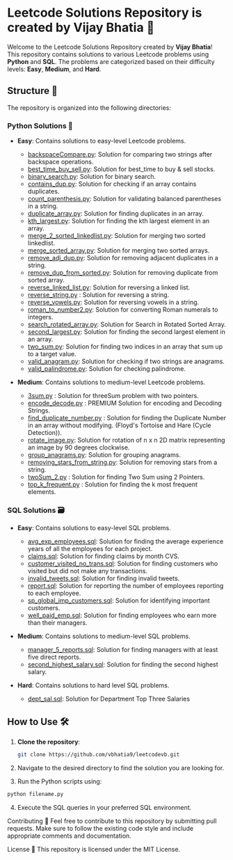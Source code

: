 # Leetcode Solutions Repository is created by Vijay Bhatia 🚀
Welcome to the Leetcode Solutions Repository created by **Vijay Bhatia**! This repository contains solutions to various Leetcode problems using **Python** and **SQL**. The problems are categorized based on their difficulty levels: **Easy**, **Medium**, and **Hard**.

## Structure  📂

The repository is organized into the following directories:

### Python Solutions 🐍


- **Easy**: Contains solutions to easy-level Leetcode problems.
  - [backspaceCompare.py](Easy/backspaceCompare.py): Solution for comparing two strings after backspace operations.
  - [best_time_buy_sell.py](Easy/best_time_buy_sell.py): Solution for best_time to buy & sell stocks.
  - [binary_search.py](Easy/binary_search..py): Solution for binary search.
  - [contains_dup.py](Easy/contains_dup.py): Solution for checking if an array contains duplicates.
  - [count_parenthesis.py](Easy/count_parenthesis.py): Solution for validating balanced parentheses in a string.
  - [duplicate_array.py](Easy/duplicate_array.py): Solution for finding duplicates in an array.
  - [kth_largest.py](Easy/kth_largest.py): Solution for finding the kth largest element in an array.
  - [merge_2_sorted_linkedlist.py](Easy/merge_2_sorted_linkedlist.py): Solution for merging two sorted linkedlist.
  - [merge_sorted_array.py](Easy/merge_sorted_array.py): Solution for merging two sorted arrays.
  - [remove_adj_dup.py](Easy/remove_adj_dup.py): Solution for removing adjacent duplicates in a string.
  - [remove_dup_from_sorted.py](Easy/remove_dup_from_sorted.py): Solution for removing duplicate from sorted array.
  - [reverse_linked_list.py](Easy/reverse_linked_list.py): Solution for reversing a linked list.
  - [reverse_string.py](Easy/reverse_string.py) : Solution for reversing a string.
  - [reverse_vowels.py](Easy/reverse_vowels.py): Solution for reversing vowels in a string.
  - [roman_to_number2.py](Easy/roman_to_number2.py): Solution for converting Roman numerals to integers.
  - [search_rotated_array.py](Easy/search_rotated_array.py): Solution for Search in Rotated Sorted Array.
  - [second_largest.py](Easy/second_largest.py): Solution for finding the second largest element in an array.
  - [two_sum.py](Easy/two_sum.py): Solution for finding two indices in an array that sum up to a target value.
  - [valid_anagram.py](Easy/valid_anagram.py): Solution for checking if two strings are anagrams.
  - [valid_palindrome.py](Easy/valid_palindrome.py): Solution for checking palindrome.


- **Medium**: Contains solutions to medium-level Leetcode problems.
  - [3sum.py](Medium/3sum.py) : Solution for threeSum problem with two pointers.
  - [encode_decode.py](Medium/encode_decode.py) : PREMIUM Solution for encoding and Decoding Strings.
  - [find_duplicate_number.py](Medium/find_duplicate_number.py) : Solution for finding the Duplicate Number in an array without modifying. (Floyd's Tortoise and Hare (Cycle Detection)).
  - [rotate_image.py](Medium/rotate_image.py): Solution for rotation of n x n 2D matrix representing an image by 90 degrees clockwise.
  - [group_anagrams.py](Medium/group_anagrams.py): Solution for grouping anagrams.
  - [removing_stars_from_string.py](Medium/removing_stars_from_string.py): Solution for removing stars from a string.
  - [twoSum_2.py](Medium/twoSum_2.py) : Solution for finding Two Sum using 2 Pointers.
  - [top_k_frequent.py](Medium/top_k_frequent.py) : Solution for finding the k most frequent elements.
    

### SQL Solutions 🗃️

- **Easy**: Contains solutions to easy-level SQL problems.
  - [avg_exp_employees.sql](SQL/Easy/avg_exp_employees.sql): Solution for finding the average experience years of all the employees for each project.
  - [claims.sql](SQL/Easy/claims.sql): Solution for finding claims by month CVS.
  - [customer_visited_no_trans.sql](SQL/Easy/customer_visited_no_trans.sql): Solution for finding customers who visited but did not make any transactions.
  - [invalid_tweets.sql](SQL/Easy/invalid_tweets.sql): Solution for finding invalid tweets.
  - [report.sql](SQL/Easy/report.sql): Solution for reporting the number of employees reporting to each employee.
  - [sp_global_imp_customers.sql](SQL/Easy/sp_global_imp_customers.sql): Solution for identifying important customers.
  - [well_paid_emp.sql](SQL/Easy/well_paid_emp.sql): Solution for finding employees who earn more than their managers.



- **Medium**: Contains solutions to medium-level SQL problems.
  - [manager_5_reports.sql](SQL/Medium/manager_5_reports.sql): Solution for finding managers with at least five direct reports.
  - [second_highest_salary.sql](SQL/Medium/second_highest_salary.sql): Solution for finding the second highest salary.

- **Hard**: Contains solutions to hard level SQL problems.
  - [dept_sal.sql](SQL/Hard/dept_sal.sql): Solution for Department Top Three Salaries

## How to Use  🛠️

1. **Clone the repository**:
   ```sh
   git clone https://github.com/vbhatia9/leetcodevb.git
   ```

2. Navigate to the desired directory to find the solution you are looking for.
3. Run the Python scripts using:

```sh
python filename.py
```

4. Execute the SQL queries in your preferred SQL environment.

Contributing 🤝
Feel free to contribute to this repository by submitting pull requests. Make sure to follow the existing code style and include appropriate comments and documentation.

License 📜
This repository is licensed under the MIT License.
